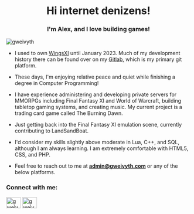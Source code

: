 <h1 align="center">Hi internet denizens!</h1>
<h3 align="center">I'm Alex, and I love building games!</h3>

<p align="left"> <img src="https://komarev.com/ghpvc/?username=gweivyth&label=Profile%20views&color=0e75b6&style=flat" alt="gweivyth" /> </p>

- I used to own <a href="https://wingsxi.com/" target="_blank">WingsXI</a> until January 2023.  Much of my development history there can be found over on my <a href="https://gitlab.com/Gweivyth" target="_blank">Gitlab,</a> which is my primary git platform.

- These days, I'm enjoying relative peace and quiet while finishing a degree in Computer Programming!

- I have experience administering and developing private servers for MMORPGs including Final Fantasy XI and World of Warcraft, building tabletop gaming systems, and creating music.  My current project is a trading card game called The Burning Dawn.

- Just getting back into the Final Fantasy XI emulation scene, currently contributing to LandSandBoat.

- I'd consider my skills slightly above moderate in Lua, C++, and SQL, although I am always learning.  I am extremely comfortable with HTML5, CSS, and PHP.

- Feel free to reach out to me at **admin@gweivyth.com** or any of the below platforms.

<center><h3 align="left">Connect with me:</h3>
<p align="left">
<a href="https://twitter.com/gweivyth" target="blank"><img align="center" src="https://raw.githubusercontent.com/rahuldkjain/github-profile-readme-generator/master/src/images/icons/Social/twitter.svg" alt="gweivyth" height="30" width="40" /></a>
<a href="https://www.youtube.com/c/gweivyth" target="blank"><img align="center" src="https://raw.githubusercontent.com/rahuldkjain/github-profile-readme-generator/master/src/images/icons/Social/youtube.svg" alt="gweivyth" height="30" width="40" /></a>
</p></center>

